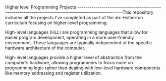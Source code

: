 Higher level Programming Projects
-----------------------------------------------------------------------------------------------------This repository includes all the projects I've completed as part of the alx-Holberton curriculum focusing on higher-level programming.

High-level languages (HLL) are programming languages that allow for easier program development, operating in a more user-friendly environment. These languages are typically independent of the specific hardware architecture of the computer.

High-level languages provide a higher level of abstraction from the computer's hardware, allowing programmers to focus more on programming logic rather than dealing with low-level hardware components like memory addressing and register utilization.
